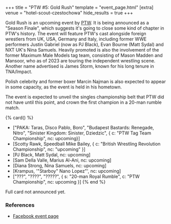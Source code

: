 +++
title = "PTW #5: Gold Rush"
template = "event_page.html"
[extra]
venue = "hotel-scout-czestochowa"
hide_results = true
+++

Gold Rush is an upcoming event by [PTW](@/o/ptw.md). It is being announced as a "Season Finale", which suggests it's going to close some kind of chapter in PTW's history.
The event will feature PTW's cast alongside foreign wrestlers from UK, USA, Germany and Italy, including former WWE performers Justin Gabriel (now as PJ Black), Evan Bourne (Matt Sydal) and NXT UK's Nina Samuels. Heavily promoted is also the involvement of the former Maximum Male Models tag team, consisting of Mason Madden and Mansoor, who as of 2023 are touring the independent wrestling scene. Another name advertised is James Storm, known for his long tenure in TNA/Impact.

Polish celebrity and former boxer Marcin Najman is also expected to appear in some capacity, as the event is held in his hometown.

The event is expected to unveil the singles championship belt that PTW did not have until this point, and crown the first champion in a 20-man rumble match.

{% card() %}
- ["PAKA: Taras, Disco Pablo, Boro", "Budapest Bastards: Renegade, Nitro", "Sinister Kingdom: Sinister, Dziedzic", { c: "PTW Tag Team Championship", nc: upcoming}]
- [Scotty Rawk, Speedball Mike Bailey, { c: "British Wrestling Revolution Championship", nc: "upcoming" }]
- [PJ Black, Matt Sydal, nc: upcoming]
- [Sam Della Valle, Marius Al-Ani, nc: upcoming]
- [Diana Strong, Nina Samuels, nc: upcoming]
- [Krampus, '"Starboy" Nano Lopez"', nc: upcoming]
- ["???", "????", "?????", { s: "20-man Royal Rumble", c: "PTW Championship", nc: upcoming }]
{% end %}

Full card not announced yet.

### References

* [Facebook event page](https://www.facebook.com/events/3371743163122883/)
